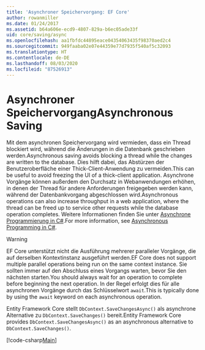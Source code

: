 ```yaml
---
title: 'Asynchroner Speichervorgang: EF Core'
author: rowanmiller
ms.date: 01/24/2017
ms.assetid: b64a606e-ecd9-4807-829a-b6ec05ade33f
uid: core/saving/async
ms.openlocfilehash: aa1fbfdc44895eace04354063435f98370aed2c4
ms.sourcegitcommit: 949faaba02e07e44359e77d7935f540af5c32093
ms.translationtype: HT
ms.contentlocale: de-DE
ms.lasthandoff: 08/03/2020
ms.locfileid: "87526913"
---
```

# <a name="asynchronous-saving"></a><span data-ttu-id="c501b-102">Asynchroner Speichervorgang</span><span class="sxs-lookup"><span data-stu-id="c501b-102">Asynchronous Saving</span></span>

<span data-ttu-id="c501b-103">Mit dem asynchronen Speichervorgang wird vermieden, dass ein Thread blockiert wird, während die Änderungen in die Datenbank geschrieben werden.</span><span class="sxs-lookup"><span data-stu-id="c501b-103">Asynchronous saving avoids blocking a thread while the changes are written to the database.</span></span> <span data-ttu-id="c501b-104">Dies hilft dabei, das Abstürzen der Benutzeroberfläche einer Thick-Client-Anwendung zu vermeiden.</span><span class="sxs-lookup"><span data-stu-id="c501b-104">This can be useful to avoid freezing the UI of a thick-client application.</span></span> <span data-ttu-id="c501b-105">Asynchrone Vorgänge können außerdem den Durchsatz in Webanwendungen erhöhen, in denen der Thread für andere Anforderungen freigegeben werden kann, während der Datenbankvorgang abgeschlossen wird.</span><span class="sxs-lookup"><span data-stu-id="c501b-105">Asynchronous operations can also increase throughput in a web application, where the thread can be freed up to service other requests while the database operation completes.</span></span> <span data-ttu-id="c501b-106">Weitere Informationen finden Sie unter [Asynchrone Programmierung in C#](/dotnet/csharp/async).</span><span class="sxs-lookup"><span data-stu-id="c501b-106">For more information, see [Asynchronous Programming in C#](/dotnet/csharp/async).</span></span>

> [!WARNING]  
> <span data-ttu-id="c501b-107">EF Core unterstützt nicht die Ausführung mehrerer paralleler Vorgänge, die auf derselben Kontextinstanz ausgeführt werden.</span><span class="sxs-lookup"><span data-stu-id="c501b-107">EF Core does not support multiple parallel operations being run on the same context instance.</span></span> <span data-ttu-id="c501b-108">Sie sollten immer auf den Abschluss eines Vorgangs warten, bevor Sie den nächsten starten.</span><span class="sxs-lookup"><span data-stu-id="c501b-108">You should always wait for an operation to complete before beginning the next operation.</span></span> <span data-ttu-id="c501b-109">In der Regel erfolgt dies für alle asynchronen Vorgänge durch das Schlüsselwort `await`.</span><span class="sxs-lookup"><span data-stu-id="c501b-109">This is typically done by using the `await` keyword on each asynchronous operation.</span></span>

<span data-ttu-id="c501b-110">Entity Framework Core stellt `DbContext.SaveChangesAsync()` als asynchrone Alternative zu `DbContext.SaveChanges()` bereit.</span><span class="sxs-lookup"><span data-stu-id="c501b-110">Entity Framework Core provides `DbContext.SaveChangesAsync()` as an asynchronous alternative to `DbContext.SaveChanges()`.</span></span>

[!code-csharp[Main](../../../samples/core/Saving/Async/Sample.cs#Sample)]
